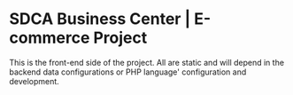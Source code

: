 # SDCA Business Center | E-commerce Project

This is the front-end side of the project. All are static and will depend in the backend data configurations or PHP language' configuration and development.